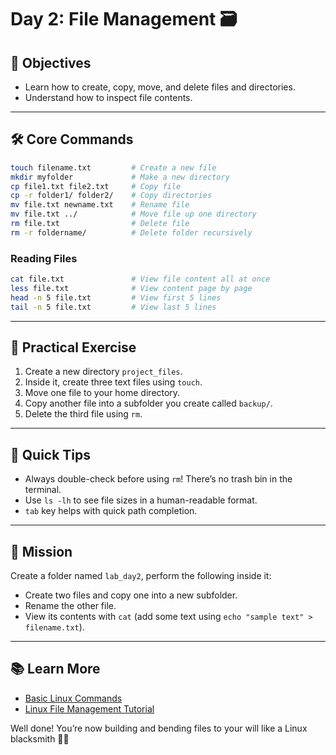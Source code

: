 # Day 2: File Management 🗃

## 🚩 Objectives
- Learn how to create, copy, move, and delete files and directories.
- Understand how to inspect file contents.

---

## 🛠️ Core Commands
```bash
touch filename.txt         # Create a new file
mkdir myfolder             # Make a new directory
cp file1.txt file2.txt     # Copy file
cp -r folder1/ folder2/    # Copy directories
mv file.txt newname.txt    # Rename file
mv file.txt ../            # Move file up one directory
rm file.txt                # Delete file
rm -r foldername/          # Delete folder recursively
```

### Reading Files
```bash
cat file.txt               # View file content all at once
less file.txt              # View content page by page
head -n 5 file.txt         # View first 5 lines
tail -n 5 file.txt         # View last 5 lines
```

---

## 🔁 Practical Exercise
1. Create a new directory `project_files`.
2. Inside it, create three text files using `touch`.
3. Move one file to your home directory.
4. Copy another file into a subfolder you create called `backup/`.
5. Delete the third file using `rm`.

---

## 🧠 Quick Tips
- Always double-check before using `rm`! There’s no trash bin in the terminal.
- Use `ls -lh` to see file sizes in a human-readable format.
- `tab` key helps with quick path completion.

---

## 🎯 Mission
Create a folder named `lab_day2`, perform the following inside it:
- Create two files and copy one into a new subfolder.
- Rename the other file.
- View its contents with `cat` (add some text using `echo "sample text" > filename.txt`).

---

## 📚 Learn More
- [Basic Linux Commands](https://ubuntu.com/tutorials/command-line-for-beginners#1-overview)
- [Linux File Management Tutorial](https://www.geeksforgeeks.org/file-management-in-linux/)

Well done! You’re now building and bending files to your will like a Linux blacksmith 🔨🐧
